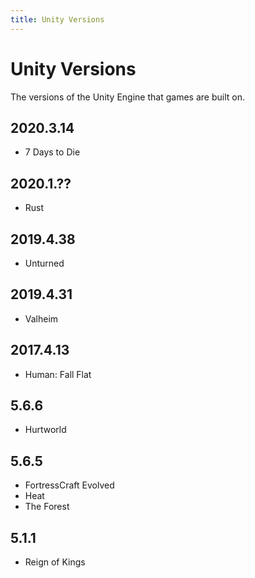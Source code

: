 ```yaml
---
title: Unity Versions
---
```


# Unity Versions

The versions of the Unity Engine that games are built on.

## 2020.3.14
- 7 Days to Die

## 2020.1.??
- Rust

## 2019.4.38
- Unturned

## 2019.4.31
- Valheim

## 2017.4.13
- Human: Fall Flat

## 5.6.6
- Hurtworld

## 5.6.5
- FortressCraft Evolved
- Heat
- The Forest

## 5.1.1
- Reign of Kings
